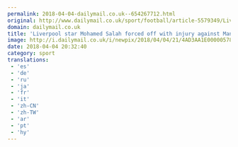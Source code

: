 ```yaml
---
permalink: 2018-04-04-dailymail.co.uk--654267712.html
original: http://www.dailymail.co.uk/sport/football/article-5579349/Liverpool-star-Mohamed-Salah-forced-injury-against-Manchester-City.html?ITO=1490&ns_mchannel=rss&ns_campaign=1490
domain: dailymail.co.uk
title: 'Liverpool star Mohamed Salah forced off with injury against Man City'
image: http://i.dailymail.co.uk/i/newpix/2018/04/04/21/4AD3AA1E00000578-0-image-a-3_1522873121088.jpg
date: 2018-04-04 20:32:40
category: sport
translations: 
 - 'es'
 - 'de'
 - 'ru'
 - 'ja'
 - 'fr'
 - 'it'
 - 'zh-CN'
 - 'zh-TW'
 - 'ar'
 - 'pt'
 - 'hy'
---
```


